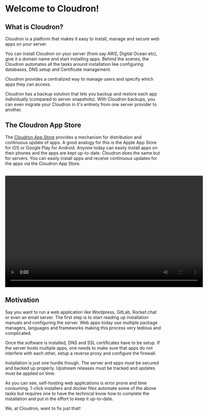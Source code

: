 # Welcome to Cloudron! 

## What is Cloudron?

Cloudron is a platform that makes it easy to install, manage and secure web apps on your server.

You can install Cloudron on your server (from say AWS, Digital Ocean etc), give it a domain
name and start installing apps. Behind the scenes, the Cloudron automates all the tasks around
installation like configuring databases, DNS setup and Certificate management.

Cloudron provides a centralized way to manage users and specify which apps they can access.

Cloudron has a backup solution that lets you backup and restore each app individually
(compared to server snapshots). With Cloudron backups, you can even migrate your Cloudron 
in it's entirety from one server provider to another.

## The Cloudron App Store

The [Cloudron App Store](https://cloudron.io/appstore.html) provides a mechanism for
distribution and continuous update of apps. A good analogy for this is the Apple App Store for iOS or
Google Play for Android. Anyone today can easily install apps on their phones and the apps are kept up-to-date.
Cloudron does the same but for servers. You can easily install apps and receive continuous updates for
the apps via the Cloudron App Store.

<br/>

<center>
<video width="640" height="360" controls>
  <source src="/videos/cloudron-app-install.mp4" type="video/mp4">
  Your browser does not support the video tag.
</video>
</center>

## Motivation

Say you want to run a web application like Wordpress, GitLab, Rocket.chat or even an email server.
The first step is to start reading up installation manuals and configuring the server. Web apps today
use multiple package managers, languages and frameworks making this process very tedious and complicated.

Once the software is installed, DNS and SSL certificates have to be setup. If the server hosts
multiple apps, one needs to make sure that apps do not interfere with each other, setup a
reverse proxy and configure the firewall.

Installation is just one hurdle though. The server and apps must be secured and backed up
properly. Upstream releases must be tracked and updates must be applied on time.

As you can see, self-hosting web applications is error prone and time consuming. 1-click installers
and docker files automate some of the above tasks but requires one to have the technical know how to
complete the installation and put in the effort to keep it up-to-date.

We, at Cloudron, want to fix just that!

